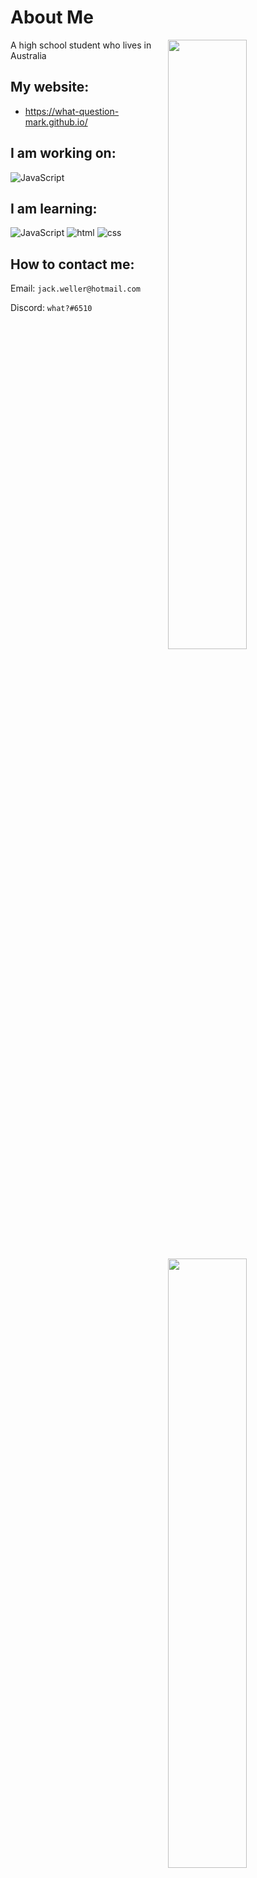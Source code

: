 # About Me

<img width="50%" align="right" src="https://github-readme-stats.vercel.app/api?username=What-Question-Mark&include_all_commits=true&show_icons=true&include_all_commits=true&theme=monokai&hide_border=True">
<img width="50%" align="right" src="https://github-readme-stats.vercel.app/api/top-langs/?username=What-Question-Mark&include_all_commits=true&show_icons=true&include_all_commits=true&theme=monokai&hide_border=True&layout=compact">


A high school student who lives in Australia

## My website:

- https://what-question-mark.github.io/

## I am working on:

![JavaScript](https://img.shields.io/badge/-JavaScript-f7df1e?style=flat)

## I am learning:

![JavaScript](https://img.shields.io/badge/-JavaScript-f7df1e?style=flat)
![html](https://img.shields.io/badge/-HTML-e34c26?style=flat)
![css](https://img.shields.io/badge/-CSS-264de4?style=flat)

## How to contact me:

Email: `jack.weller@hotmail.com`

Discord: `what?#6510`
